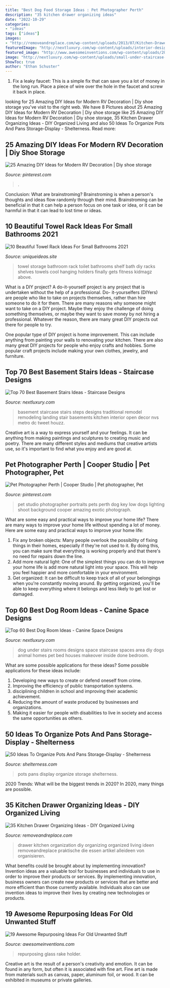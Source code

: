 ```yaml
---
title: "Best Dog Food Storage Ideas : Pet Photographer Perth"
description: "35 kitchen drawer organizing ideas"
date: "2022-10-29"
categories:
- "ideas"
tags: ["ideas"]
images:
- "http://removeandreplace.com/wp-content/uploads/2013/07/Kitchen-Drawer-Organization-Ideas_24.jpg"
featuredImage: "http://nextluxury.com/wp-content/uploads/interior-designs-basement-stairss.jpg"
featured_image: "http://www.awesomeinventions.com/wp-content/uploads/2014/12/old-garden-rake-glass-holder.jpg"
image: "http://nextluxury.com/wp-content/uploads/small-under-staircase-dog-room-ideas.jpg"
ShowToc: true
author: "Ethan Schuster"
---
```



1. Fix a leaky faucet: This is a simple fix that can save you a lot of money in the long run. Place a piece of wire over the hole in the faucet and screw it back in place.

	

		
looking for 25 Amazing DIY Ideas for Modern RV Decoration | Diy shoe storage you've visit to the right web. We have 8 Pictures about 25 Amazing DIY Ideas for Modern RV Decoration | Diy shoe storage like 25 Amazing DIY Ideas for Modern RV Decoration | Diy shoe storage, 35 Kitchen Drawer Organizing Ideas - DIY Organized Living and also 50 Ideas To Organize Pots And Pans Storage-Display - Shelterness. Read more:
		
    
## 25 Amazing DIY Ideas For Modern RV Decoration | Diy Shoe Storage

<img loading=lazy src="https://i.pinimg.com/736x/3d/6c/c8/3d6cc8c2fca574d8897a686eba919865.jpg" onerror="this.onerror=null;this.src='https://tse2.mm.bing.net/th?id=OIP.jFXbwu5t1zNQaoKXWJ7aDwHaKy&amp;pid=15.1';" alt="25 Amazing DIY Ideas for Modern RV Decoration | Diy shoe storage">

_Source: pinterest.com_

>. 

	

Conclusion:
What are brainstroming? Brainstroming is when a person's thoughts and ideas flow randomly through their mind. Brainstroming can be beneficial in that it can help a person focus on one task or idea, or it can be harmful in that it can lead to lost time or ideas.

    
## 10 Beautiful Towel Rack Ideas For Small Bathrooms 2021

<img loading=lazy src="https://www.uniqueideas.site/wp-content/uploads/best-of-towel-rack-ideas-for-bathroom-small-cool-racks-fitness-room.jpg" onerror="this.onerror=null;this.src='https://tse3.mm.bing.net/th?id=OIP.v-zVkeDEHOJ7sL7I_xlKZAHaJ4&amp;pid=15.1';" alt="10 Beautiful Towel Rack Ideas For Small Bathrooms 2021">

_Source: uniqueideas.site_

>towel storage bathroom rack toilet bathrooms shelf bath diy racks shelves towels cool hanging holders finally gets fitness kidmagz above. 

	

What is a DIY project?
A do-it-yourself project is any project that is undertaken without the help of a professional. Do- it-yourselfers (DIYers) are people who like to take on projects themselves, rather than hire someone to do it for them.
There are many reasons why someone might want to take on a DIY project. Maybe they enjoy the challenge of doing something themselves, or maybe they want to save money by not hiring a professional. Whatever the reason, there are many great DIY projects out there for people to try.

One popular type of DIY project is home improvement. This can include anything from painting your walls to renovating your kitchen. There are also many great DIY projects for people who enjoy crafts and hobbies. Some popular craft projects include making your own clothes, jewelry, and furniture.

    
## Top 70 Best Basement Stairs Ideas - Staircase Designs

<img loading=lazy src="http://nextluxury.com/wp-content/uploads/interior-designs-basement-stairss.jpg" onerror="this.onerror=null;this.src='https://tse1.mm.bing.net/th?id=OIP.6Ab7GUq5h22gJQ99YxafbQAAAA&amp;pid=15.1';" alt="Top 70 Best Basement Stairs Ideas - Staircase Designs">

_Source: nextluxury.com_

>basement staircase stairs steps designs traditional remodel remodeling landing stair basements kitchen interior open decor nvs metro dc tweet houzz. 

	

Creative art is a way to express yourself and your feelings. It can be anything from making paintings and sculptures to creating music and poetry. There are many different styles and mediums that creative artists use, so it's important to find what you enjoy and are good at.

    
## Pet Photographer Perth | Cooper Studio | Pet Photographer, Pet

<img loading=lazy src="https://i.pinimg.com/736x/82/51/66/825166ad201e01da7c5f6758b2dbc8e6--pet-photographer-amazing-dogs.jpg" onerror="this.onerror=null;this.src='https://tse3.mm.bing.net/th?id=OIP.k6KVwTi7quwlyGiRQ5pxzQHaE8&amp;pid=15.1';" alt="Pet Photographer Perth | Cooper Studio | Pet photographer, Pet">

_Source: pinterest.com_

>pet studio photographer portraits pets perth dog key low dogs lighting shoot background cooper amazing exotic photograph. 

	

What are some easy and practical ways to improve your home life?
There are many ways to improve your home life without spending a lot of money. Here are some easy and practical ways to improve your home life: 
1. Fix any broken objects: Many people overlook the possibility of fixing things in their homes, especially if they're not used to it. By doing this, you can make sure that everything is working properly and that there's no need for repairs down the line. 
2. Add more natural light: One of the simplest things you can do to improve your home life is add more natural light into your space. This will help you feel happier and more comfortable in your environment. 
3. Get organized: It can be difficult to keep track of all of your belongings when you're constantly moving around. By getting organized, you'll be able to keep everything where it belongs and less likely to get lost or damaged.

    
## Top 60 Best Dog Room Ideas - Canine Space Designs

<img loading=lazy src="http://nextluxury.com/wp-content/uploads/small-under-staircase-dog-room-ideas.jpg" onerror="this.onerror=null;this.src='https://tse2.mm.bing.net/th?id=OIP.NZxcFtEpXnfQlHOtxdCP_AAAAA&amp;pid=15.1';" alt="Top 60 Best Dog Room Ideas - Canine Space Designs">

_Source: nextluxury.com_

>dog under stairs rooms designs space staircase spaces area diy dogs animal homes pet bed houses makeover inside done bedroom. 

	

What are some possible applications for these ideas?
Some possible applications for these ideas include: 
1. Developing new ways to create or defend oneself from crime. 
2. Improving the efficiency of public transportation systems. 
3. disciplining children in school and improving their academic achievement. 
4. Reducing the amount of waste produced by businesses and organizations. 
5. Making it easier for people with disabilities to live in society and access the same opportunities as others.

    
## 50 Ideas To Organize Pots And Pans Storage-Display - Shelterness

<img loading=lazy src="http://i.shelterness.com/pots-and-pans-displays-6.jpeg" onerror="this.onerror=null;this.src='https://tse1.mm.bing.net/th?id=OIP.stnUUi5-21W_u18tD_K8tgHaIo&amp;pid=15.1';" alt="50 Ideas To Organize Pots And Pans Storage-Display - Shelterness">

_Source: shelterness.com_

>pots pans display organize storage shelterness. 

	

2020 Trends: What will be the biggest trends in 2020?
In 2020, many things are possible.

    
## 35 Kitchen Drawer Organizing Ideas - DIY Organized Living

<img loading=lazy src="http://removeandreplace.com/wp-content/uploads/2013/07/Kitchen-Drawer-Organization-Ideas_24.jpg" onerror="this.onerror=null;this.src='https://tse2.mm.bing.net/th?id=OIP.9KgboSuz5BtGvdibzbn8EAHaJ7&amp;pid=15.1';" alt="35 Kitchen Drawer Organizing Ideas - DIY Organized Living">

_Source: removeandreplace.com_

>drawer kitchen organization diy organizing organized living ideen removeandreplace praktische die essen artikel alleideen von organisieren. 

	

What benefits could be brought about by implementing innovation?
Invention ideas are a valuable tool for businesses and individuals to use in order to improve their products or services. By implementing innovation, business owners can create new products or services that are better and more efficient than those currently available. Individuals also can use invention ideas to improve their lives by creating new technologies or products.

    
## 19 Awesome Repurposing Ideas For Old Unwanted Stuff

<img loading=lazy src="http://www.awesomeinventions.com/wp-content/uploads/2014/12/old-garden-rake-glass-holder.jpg" onerror="this.onerror=null;this.src='https://tse1.mm.bing.net/th?id=OIP.i34_nsoVWlipmO_4P6FulwHaLG&amp;pid=15.1';" alt="19 Awesome Repurposing Ideas For Old Unwanted Stuff">

_Source: awesomeinventions.com_

>repurposing glass rake holder. 

	

Creative art is the result of a person's creativity and emotion. It can be found in any form, but often it is associated with fine art. Fine art is made from materials such as canvas, paper, aluminum foil, or wood. It can be exhibited in museums or private galleries.

